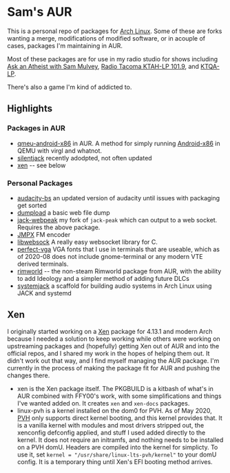# Sam's AUR

This is a personal repo of packages for [Arch Linux](http://archlinux.org).  Some of these are forks wanting a merge, modifications of modified software, or in acouple of cases, packages I'm maintaining in AUR.

Most of these packages are for use in my radio studio for shows including [Ask an Atheist with Sam Mulvey](https://atheist.radio), [Radio Tacoma KTAH-LP 101.9](http://radiotacoma.org), and [KTQA-LP](http://ktqa.org).

There's also a game I'm kind of addicted to.


## Highlights

### Packages in AUR
  * [qmeu-android-x86](https://aur.archlinux.org/packages/qemu-android-x86/) in AUR.  A method for simply running [Android-x86](http://android-x86.org) in QEMU with virgl and whatnot.
  * [silentjack](https://aur.archlinux.org/packages/silentjack) recently adodpted, not often updated
  * [xen](https://aur.archlinux.org/packages/xen/) -- see below

### Personal Packages
  * [audacity-bs](https://audacityteam.org) an updated version of audacity until issues with packaging get sorted
  * [dumpload](https://github.com/refutationalist/dumpload) a basic web file dump
  * [jack-webpeak](https://github.com/refutationalist/jack-webpeak) my fork of `jack-peak` which can output to a web socket.  Requires the above package.
  * [JMPX](http://jontio.zapto.org/hda1/paradise/jmpxencoder/jmpx.html) FM encoder
  * [libwebsock](https://github.com/JonnyWhatshisface/libwebsock) A really easy websocket library for C.
  * [perfect-vga](http://laemeur.sdf.org/fonts/) VGA fonts that I use in terminals that are useable, which as of 2020-08 does not include gnome-terminal or any modern VTE derived terminals.
  * [rimworld](https://rimworldgame.com/) -- the non-steam Rimworld package from AUR, with the ability to add Ideology and a simpler method of adding future DLCs
  * [systemjack](https://github.com/refutationalist/systemjack) a scaffold for building audio systems in Arch Linux using JACK and systemd

## Xen

I originally started working on a [Xen](https://xenproject.org) package for 4.13.1 and modern Arch because I needed a solution to keep working while others were working on upstreaming packages and (hopefully) getting Xen out of AUR and into the official repos, and I shared my work in the hopes of helping them out.  It didn't work out that way, and I find myself managing the AUR package.  I'm currently in the process of making the package fit for AUR and pushing the changes there.

  * xen is the Xen package itself.  The PKGBUILD is a kitbash of what's in AUR combined with FFY00's work, with some simplifications and things I've wanted added on.  It creates `xen` and `xen-docs` packages.
  * linux-pvh is a kernel installed on the dom0 for PVH.  As of May 2020, [PVH](https://wiki.xen.org/wiki/Xen_Project_Software_Overview#PVH_.28x86.29) only supports direct kernel booting, and this kernel provides that.   It is a vanilla kernel with modules and most drivers stripped out, the xenconfig defconfig applied, and stuff I used added directly to the kernel.  It does not require an initramfs, and nothing needs to be installed on a PVH domU.  Headers are compiled into the kernel for simplicty.  To use it, set `kernel = "/usr/share/linux-lts-pvh/kernel"` to your domU config.  It is a temporary thing until Xen's EFI booting method arrives.

